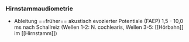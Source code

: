 ---
---
### Hirnstammaudiometrie
- Ableitung ==früher== akustisch evozierter Potentiale (FAEP) 1,5 - 10,0 ms nach Schallreiz (Wellen 1-2: N. cochlearis, Wellen 3-5: [[Hörbahn]] im [[Hirnstamm]])